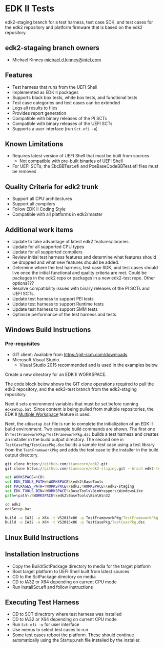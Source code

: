 # **EDK II Tests**

edk2-staging branch for a test harness, test case SDK, and test cases for the
edk2 repository and platform firmware that is based on the edk2 repository.

## **edk2-stagaing branch owners**
* Michael Kinney <michael.d.kinney@intel.com>

## **Features**
* Test harness that runs from the UEFI Shell
* Implemented as EDK II packages
* Supports black box tests, white box tests, and functional tests
* Test case categories and test cases can be extended
* Logs all results to files
* Provides report generation
* Compatible with binary releases of the PI SCTs
* Compatible with binary releases of the UEFI SCTs
* Supports a user interface (run ```Sct.efi -u```)

## **Known Limitations**
* Requires latest version of UEFI Shell that must be built from sources
  + Not compatible with pre-built binaries of UEFI Shell
* For UEFI SCTs, the EbcBBTest.efi and PxeBaseCodeBBTest.efi files must be removed

## **Quality Criteria for edk2 trunk**
* Support all CPU architectures
* Support all compilers
* Follow EDK II Coding Style
* Compatible with all platforms in edk2/master

## **Additional work items**
* Update to take advantage of latest edk2 features/libraries.
* Update for all supported CPU types
* Update for all supported compilers
* Review initial test harness features and determine
  what features should be dropped and what new features
  should be added.
* Determine where the test harness, test case SDK, and
  test cases should live once the initial functional and
  quality criteria are met.  Could be packages in the
  edk2 repo or packages in a new edk2-test repo.  Other
  options???
* Resolve compatibility issues with binary releases of the
  PI SCTs and UEFI SCTs.
* Update test harness to support PEI tests
* Update test harness to support Runtime tests
* Update test harness to support SMM tests
* Optimize performance of the test harness and tests.

## **Windows Build Instructions**

### Pre-requisites

* GIT client: Available from https://git-scm.com/downloads
* Microsoft Visual Studio.
  - Visual Studio 2015 recommended and is used in the examples below.

Create a new directory for an EDK II WORKSPACE.

The code block below shows the GIT clone operations required to pull the edk2
repository, and the edk2-test branch from the edk2-staging repository.

Next it sets environment variables that must be set before running
```edksetup.bat```. Since content is being pulled from multiple repositories,
the EDK II [Multiple Workspace](
https://github.com/tianocore/tianocore.github.io/wiki/Multiple_Workspace)
feature is used.

Next, the ```edksetup.bat``` file is run to complete the initialization of an
EDK II build environment.  Two example build commands are shown.  The first one
in ```TestFrameworkPkg/TestFrameworkPkg.dsc``` builds a test harness and creates
an installer in the build output directory.  The second one in
```TestCasePkg/TestCasePkg.dsc``` builds a sample test case using a test library
from the ```TestFrameworkPkg``` and adds the test case to the installer in the
build output directory.

```cmd
git clone https://github.com/tianocore/edk2.git
git clone https://github.com/tianocore/edk2-staging.git --brach edk2-test

set WORKSPACE=%CD%
set EDK_TOOLS_PATH=%WORKSPACE%\edk2\BaseTools
set PACKAGES_PATH=%WORKSPACE%\edk2;%WORKSPACE%\edk2-staging
set EDK_TOOLS_BIN=%WORKSPACE%\BaseTools\BinWrappers\WindowsLike
path=%path%;%WORKSPACE%\edk2\BaseTools\Bin\Win32

cd edk2
edkSetup.bat

build -a IA32 -a X64 -t VS2015x86 -p TestFrameworkPkg/TestFrameworkPkg.dsc
build -a IA32 -a X64 -t VS2015x86 -p TestCasePkg/TestCasePkg.dsc
```

## **Linux Build Instructions**

## **Installation Instructions**

* Copy the Build/SctPackage directory to media for the target platform
* Boot target platform to UEFI Shell built from latest sources
* CD to the SctPackage directory on media
* CD to IA32 or X64 depending on current CPU mode
* Run InstallSct.efi and follow instructions

## **Executing Test Harness**

* CD to SCT directrory where test harness was installed
* CD to IA32 or X64 depending on current CPU mode
* Run ```Sct.efi -u``` for user interface
* Use menus to select test cases to run
* Some test cases reboot the platform.  These should continue automatically
  using the Startup.nsh file installed by the installer.
